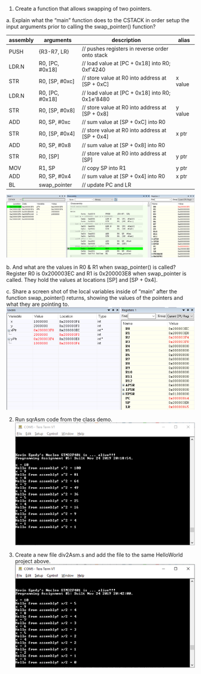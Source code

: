 1. Create a function that allows swapping of two pointers.<br>

a. Explain what the “main” function does to the CSTACK in order setup the input arguments prior to calling the swap_pointer() function?<br>

assembly| arguments        | description                                        | alias 
------- | ---------------- | ---------------------------------------------------|-------
PUSH    |  {R3-R7, LR}     | // pushes registers in reverse order onto stack    |
LDR.N   |  R0, [PC, #0x18] | // load value at [PC + 0x18] into R0; 0xf'4240     | 
STR     |  R0, [SP, #0xc]  | // store value at R0 into address at [SP + 0xC]    | x value
LDR.N   |  R0, [PC, #0x18] | // load value at [PC + 0x18] into R0; 0x1e'8480    | 
STR     |  R0, [SP, #0x8]  | // store value at R0 into address at [SP + 0x8]    | y value
ADD     |  R0, SP, #0xc    | // sum value at [SP + 0xC] into R0                 | 
STR     |  R0, [SP, #0x4]  | // store value at R0 into address at [SP + 0x4]    | x ptr
ADD     |  R0, SP, #0x8    | // sum value at [SP + 0x8] into R0                 |
STR     |  R0, [SP]        | // store value at R0 into address at [SP]          | y ptr
MOV     |  R1, SP          | // copy SP into R1                                 | y ptr
ADD     |  R0, SP, #0x4    | // sum value at [SP + 0x4] into R0                 | x ptr
BL      |  swap_pointer    | // update PC and LR                                |

![](images/main_ADD&STR.PNG)

b. And what are the values in R0 & R1 when swap_pointer() is called?<br>
Register R0 is 0x200003EC and R1 is 0x200003E8 when swap_pointer is called.  They hold the values at locations [SP] and [SP + 0x4].

c. Share a screen shot of the local variables inside of “main” after the function swap_pointer() returns, showing the values of the pointers and what they are pointing to.<br>
![](images/swap_return.PNG)

2. Run sqrAsm code from the class demo. <br>
![](images/TeraTerm_sqrAsm.PNG)

3. Create a new file div2Asm.s and add the file to the same HelloWorld project above.  <br>
![](images/TeraTerm_div2Asm.PNG)
